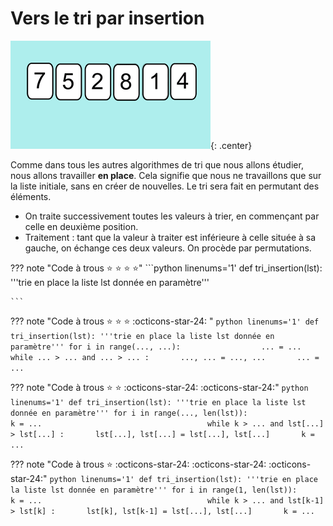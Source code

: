 # Vers le tri par insertion

![image](data/insertion1.gif){: .center}


Comme dans tous les autres algorithmes de tri que nous allons étudier, nous allons travailler **en place**. Cela signifie que nous ne travaillons que sur la liste initiale, sans en créer de nouvelles. Le tri sera fait en permutant des éléments.

- On traite successivement toutes les valeurs à trier, en commençant par celle en deuxième position.
- Traitement : tant que la valeur à traiter est inférieure à celle située à sa gauche, on échange ces deux valeurs. On procède par permutations.



??? note "Code à trous :star: :star: :star: :star:"
    ```python linenums='1'
    def tri_insertion(lst):
        '''trie en place la liste lst donnée en paramètre'''
                           
    ``` 



??? note "Code à trous :star: :star: :star: :octicons-star-24: " 
    ```python linenums='1'
    def tri_insertion(lst):
        '''trie en place la liste lst donnée en paramètre'''
        for i in range(..., ...):                 
            ... = ...                                    
            while ... > ... and ... > ... :      
                ..., ... = ..., ...      
                ... = ...                              
    ``` 

??? note "Code à trous :star: :star: :octicons-star-24: :octicons-star-24:"
    ```python linenums='1'
    def tri_insertion(lst):
        '''trie en place la liste lst donnée en paramètre'''
        for i in range(..., len(lst)):                 
            k = ...                                    
            while k > ... and lst[...] > lst[...] :      
                lst[...], lst[...] = lst[...], lst[...]      
                k = ...                               
    ``` 



??? note "Code à trous :star: :octicons-star-24: :octicons-star-24: :octicons-star-24:"
    ```python linenums='1'
    def tri_insertion(lst):
        '''trie en place la liste lst donnée en paramètre'''
        for i in range(1, len(lst)):                 
            k = ...                                    
            while k > ... and lst[k-1] > lst[k] :      
                lst[k], lst[k-1] = lst[...], lst[...]      
                k = ...                               
    ``` 
        



